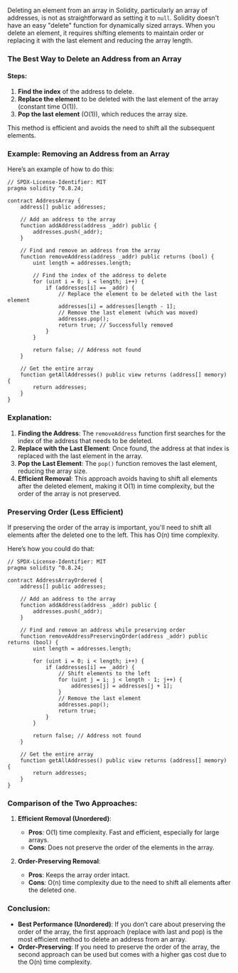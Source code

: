 Deleting an element from an array in Solidity, particularly an array of addresses, is not as straightforward as setting it to `null`. Solidity doesn't have an easy "delete" function for dynamically sized arrays. When you delete an element, it requires shifting elements to maintain order or replacing it with the last element and reducing the array length.

### The Best Way to Delete an Address from an Array

#### Steps:

1. **Find the index** of the address to delete.
2. **Replace the element** to be deleted with the last element of the array (constant time O(1)).
3. **Pop the last element** (O(1)), which reduces the array size.

This method is efficient and avoids the need to shift all the subsequent elements.

### Example: Removing an Address from an Array

Here’s an example of how to do this:

```solidity
// SPDX-License-Identifier: MIT
pragma solidity ^0.8.24;

contract AddressArray {
    address[] public addresses;

    // Add an address to the array
    function addAddress(address _addr) public {
        addresses.push(_addr);
    }

    // Find and remove an address from the array
    function removeAddress(address _addr) public returns (bool) {
        uint length = addresses.length;

        // Find the index of the address to delete
        for (uint i = 0; i < length; i++) {
            if (addresses[i] == _addr) {
                // Replace the element to be deleted with the last element
                addresses[i] = addresses[length - 1];
                // Remove the last element (which was moved)
                addresses.pop();
                return true; // Successfully removed
            }
        }

        return false; // Address not found
    }

    // Get the entire array
    function getAllAddresses() public view returns (address[] memory) {
        return addresses;
    }
}
```

### Explanation:

1. **Finding the Address**: The `removeAddress` function first searches for the index of the address that needs to be deleted.
2. **Replace with the Last Element**: Once found, the address at that index is replaced with the last element in the array.
3. **Pop the Last Element**: The `pop()` function removes the last element, reducing the array size.
4. **Efficient Removal**: This approach avoids having to shift all elements after the deleted element, making it O(1) in time complexity, but the order of the array is not preserved.

### Preserving Order (Less Efficient)

If preserving the order of the array is important, you'll need to shift all elements after the deleted one to the left. This has O(n) time complexity.

Here’s how you could do that:

```solidity
// SPDX-License-Identifier: MIT
pragma solidity ^0.8.24;

contract AddressArrayOrdered {
    address[] public addresses;

    // Add an address to the array
    function addAddress(address _addr) public {
        addresses.push(_addr);
    }

    // Find and remove an address while preserving order
    function removeAddressPreservingOrder(address _addr) public returns (bool) {
        uint length = addresses.length;

        for (uint i = 0; i < length; i++) {
            if (addresses[i] == _addr) {
                // Shift elements to the left
                for (uint j = i; j < length - 1; j++) {
                    addresses[j] = addresses[j + 1];
                }
                // Remove the last element
                addresses.pop();
                return true;
            }
        }

        return false; // Address not found
    }

    // Get the entire array
    function getAllAddresses() public view returns (address[] memory) {
        return addresses;
    }
}
```

### Comparison of the Two Approaches:

1. **Efficient Removal (Unordered)**:

   - **Pros**: O(1) time complexity. Fast and efficient, especially for large arrays.
   - **Cons**: Does not preserve the order of the elements in the array.

2. **Order-Preserving Removal**:
   - **Pros**: Keeps the array order intact.
   - **Cons**: O(n) time complexity due to the need to shift all elements after the deleted one.

### Conclusion:

- **Best Performance (Unordered)**: If you don’t care about preserving the order of the array, the first approach (replace with last and pop) is the most efficient method to delete an address from an array.
- **Order-Preserving**: If you need to preserve the order of the array, the second approach can be used but comes with a higher gas cost due to the O(n) time complexity.
